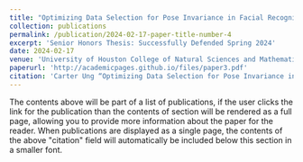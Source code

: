 ```yaml
---
title: "Optimizing Data Selection for Pose Invariance in Facial Recognition Algorithms"
collection: publications
permalink: /publication/2024-02-17-paper-title-number-4
excerpt: 'Senior Honors Thesis: Successfully Defended Spring 2024'
date: 2024-02-17
venue: 'University of Houston College of Natural Sciences and Mathematics'
paperurl: 'http://academicpages.github.io/files/paper3.pdf'
citation: 'Carter Ung “Optimizing Data Selection for Pose Invariance in Facial Recognition Algorithms”, Senior Honors Thesis, University of Houston, Houston, TX, 2024'
---
```


The contents above will be part of a list of publications, if the user clicks the link for the publication than the contents of section will be rendered as a full page, allowing you to provide more information about the paper for the reader. When publications are displayed as a single page, the contents of the above "citation" field will automatically be included below this section in a smaller font.
